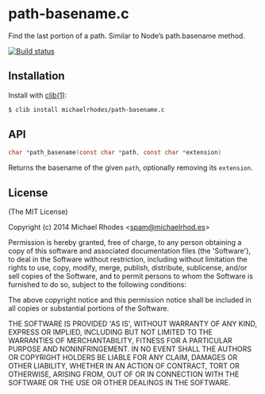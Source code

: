 # path-basename.c
Find the last portion of a path. Similar to Node’s path.basename method.

[![Build status](https://travis-ci.org/michaelrhodes/path-basename.c.png?branch=master)](https://travis-ci.org/michaelrhodes/path-basename.c)

## Installation

Install with [clib(1)](https://github.com/clibs/clib):

```sh
$ clib install michaelrhodes/path-basename.c
```

## API

```c
char *path_basename(const char *path, const char *extension)
```
Returns the basename of the given `path`, optionally removing its `extension`.

## License

(The MIT License)

Copyright (c) 2014 Michael Rhodes &lt;spam@michaelrhod.es&gt;

Permission is hereby granted, free of charge, to any person obtaining
a copy of this software and associated documentation files (the
'Software'), to deal in the Software without restriction, including
without limitation the rights to use, copy, modify, merge, publish,
distribute, sublicense, and/or sell copies of the Software, and to
permit persons to whom the Software is furnished to do so, subject to
the following conditions:

The above copyright notice and this permission notice shall be
included in all copies or substantial portions of the Software.

THE SOFTWARE IS PROVIDED 'AS IS', WITHOUT WARRANTY OF ANY KIND,
EXPRESS OR IMPLIED, INCLUDING BUT NOT LIMITED TO THE WARRANTIES OF
MERCHANTABILITY, FITNESS FOR A PARTICULAR PURPOSE AND NONINFRINGEMENT.
IN NO EVENT SHALL THE AUTHORS OR COPYRIGHT HOLDERS BE LIABLE FOR ANY
CLAIM, DAMAGES OR OTHER LIABILITY, WHETHER IN AN ACTION OF CONTRACT,
TORT OR OTHERWISE, ARISING FROM, OUT OF OR IN CONNECTION WITH THE
SOFTWARE OR THE USE OR OTHER DEALINGS IN THE SOFTWARE.
